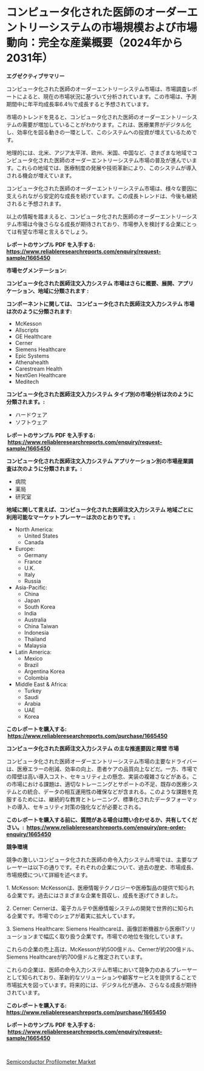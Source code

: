 <p><h1>コンピュータ化された医師のオーダーエントリーシステムの市場規模および市場動向：完全な産業概要（2024年から2031年）</h1></p><p><strong>エグゼクティブサマリー</strong></p>
<p><p>コンピュータ化された医師のオーダーエントリーシステム市場は、市場調査レポートによると、現在の市場状況に基づいて分析されています。この市場は、予測期間中に年平均成長率6.4％で成長すると予想されています。</p><p>市場のトレンドを見ると、コンピュータ化された医師のオーダーエントリーシステムの需要が増加していることがわかります。これは、医療業界がデジタル化し、効率化を図る動きの一環として、このシステムへの投資が増えているためです。</p><p>地理的には、北米、アジア太平洋、欧州、米国、中国など、さまざまな地域でコンピュータ化された医師のオーダーエントリーシステム市場の普及が進んでいます。これらの地域では、医療制度の発展や技術革新により、このシステムが導入される機会が増えています。</p><p>コンピュータ化された医師のオーダーエントリーシステム市場は、様々な要因に支えられながら安定的な成長を続けています。この成長トレンドは、今後も継続されると予想されます。</p><p>以上の情報を踏まえると、コンピュータ化された医師のオーダーエントリーシステム市場は今後さらなる成長が期待されており、市場参入を検討する企業にとっては有望な市場と言えるでしょう。</p></p>
<p><strong>レポートのサンプル PDF を入手する: <a href="https://www.reliableresearchreports.com/enquiry/request-sample/1665450">https://www.reliableresearchreports.com/enquiry/request-sample/1665450</a></strong></p>
<p><strong>市場セグメンテーション:</strong></p>
<p><strong> コンピュータ化された医師注文入力システム 市場はさらに概要、展開、アプリケーション、地域に分類されます :</strong></p>
<p><strong>コンポーネントに関しては、 コンピュータ化された医師注文入力システム 市場は次のように分類されます: &nbsp;</strong></p>
<p><ul><li>McKesson</li><li>Allscripts</li><li>GE Healthcare</li><li>Cerner</li><li>Siemens Healthcare</li><li>Epic Systems</li><li>Athenahealth</li><li>Carestream Health</li><li>NextGen Healthcare</li><li>Meditech</li></ul></p>
<p><strong> コンピュータ化された医師注文入力システム タイプ別の市場分析は次のように分類されます。:</strong></p>
<p><ul><li>ハードウェア</li><li>ソフトウェア</li></ul></p>
<p><strong>レポートのサンプル PDF を入手する: &nbsp;<a href="https://www.reliableresearchreports.com/enquiry/request-sample/1665450">https://www.reliableresearchreports.com/enquiry/request-sample/1665450</a></strong></p>
<p><strong> コンピュータ化された医師注文入力システム アプリケーション別の市場産業調査は次のように分類されます。:</strong></p>
<p><ul><li>病院</li><li>薬局</li><li>研究室</li></ul></p>
<p><strong>地域に関して言えば、コンピュータ化された医師注文入力システム 地域ごとに利用可能なマーケットプレーヤーは次のとおりです。:</strong></p>
<p><ul>
    <li>
        North America:
        <ul>
            <li>United States</li>
            <li>Canada</li>
        </ul>
    </li>
    <li>
        Europe:
        <ul>
            <li>Germany</li>
            <li>France</li>
            <li>U.K.</li>
            <li>Italy</li>
            <li>Russia</li>
        </ul>
    </li>
    <li>
        Asia-Pacific:
        <ul>
            <li>China</li>
            <li>Japan</li>
            <li>South Korea</li>
            <li>India</li>
            <li>Australia</li>
            <li>China Taiwan</li>
            <li>Indonesia</li>
            <li>Thailand</li>
            <li>Malaysia</li>
        </ul>
    </li>
    <li>
        Latin America:
        <ul>
            <li>Mexico</li>
            <li>Brazil</li>
            <li>Argentina Korea</li>
            <li>Colombia</li>
        </ul>
    </li>
    <li>
        Middle East & Africa:
        <ul>
            <li>Turkey</li>
            <li>Saudi</li>
            <li>Arabia</li>
            <li>UAE</li>
            <li>Korea</li>
        </ul>
    </li>
    </ul></p>
<p><strong>このレポートを購入する: &nbsp;<a href="https://www.reliableresearchreports.com/purchase/1665450">https://www.reliableresearchreports.com/purchase/1665450</a></strong></p>
<p><strong>コンピュータ化された医師注文入力システム の主な推進要因と障壁 市場</strong></p>
<p><p>コンピュータ化された医師オーダーエントリーシステム市場の主要なドライバーは、医療エラーの削減、効率の向上、患者ケアの品質向上などだ。一方、市場での障壁は高い導入コスト、セキュリティ上の懸念、実装の複雑さなどがある。この市場における課題は、適切なトレーニングとサポートの不足、既存の医療システムとの統合、データの相互運用性の確保などが含まれる。このような課題を克服するためには、継続的な教育とトレーニング、標準化されたデータフォーマットの導入、セキュリティ対策の強化などが必要とされる。</p></p>
<p><strong>このレポートを購入する前に、質問がある場合は問い合わせるか、共有してください。:&nbsp; <a href="https://www.reliableresearchreports.com/enquiry/pre-order-enquiry/1665450">https://www.reliableresearchreports.com/enquiry/pre-order-enquiry/1665450</a></strong></p>
<p><strong>競争環境</strong></p>
<p><p>競争の激しいコンピュータ化された医師の命令入力システム市場では、主要なプレーヤーは以下の通りです。それぞれの企業について、過去の歴史、市場成長、市場規模について詳細を述べます。</p><p>1. McKesson: McKessonは、医療情報テクノロジーや医療製品の提供で知られる企業です。過去にはさまざまな企業を買収し、成長を遂げてきました。</p><p>2. Cerner: Cernerは、電子カルテや医療情報システムの開発で世界的に知られる企業です。市場でのシェアが着実に拡大しています。</p><p>3. Siemens Healthcare: Siemens Healthcareは、画像診断機器から医療ITソリューションまで幅広く取り扱う企業です。市場での地位を強化しています。</p><p>これらの企業の売上高は、McKessonが約500億ドル、Cernerが約200億ドル、Siemens Healthcareが約700億ドルと推定されています。</p><p>これらの企業は、医師の命令入力システム市場において競争力のあるプレーヤーとして知られており、革新的なソリューションや顧客サービスを提供することで市場拡大を図っています。将来的には、デジタル化が進み、さらなる成長が期待されています。</p></p>
<p><strong>このレポートを購入する: &nbsp; <a href="https://www.reliableresearchreports.com/purchase/1665450">https://www.reliableresearchreports.com/purchase/1665450</a></strong></p>
<p><strong>レポートのサンプル PDF を入手する: &nbsp;<a href="https://www.reliableresearchreports.com/enquiry/request-sample/1665450">https://www.reliableresearchreports.com/enquiry/request-sample/1665450</a></strong><strong></strong></p>
<p>&nbsp;</p>
<p><p><a href="https://github.com/santosh758595/Market-Research-Report-List-4/blob/main/semiconductor-profilometer-market.md">Semiconductor Profilometer Market</a></p></p>